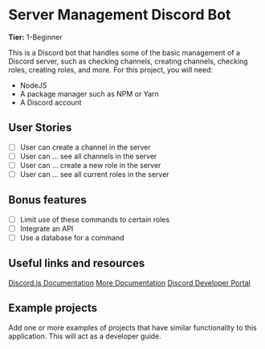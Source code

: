 # Server Management Discord Bot

**Tier:** 1-Beginner

This is a Discord bot that handles some of the basic management of a Discord server, such as checking channels, creating channels, checking roles, creating roles, and more. For this project, you will need:

- NodeJS
- A package manager such as NPM or Yarn
- A Discord account

## User Stories

- [ ] User can create a channel in the server
- [ ] User can ... see all channels in the server
- [ ] User can ... create a new role in the server
- [ ] User can ... see all current roles in the server

## Bonus features

- [ ] Limit use of these commands to certain roles
- [ ] Integrate an API
- [ ] Use a database for a command

## Useful links and resources

[Discord.js Documentation](https://discord.js.org/#/docs/main/stable/general/welcome)
[More Documentation](https://discordjs.guide/#before-you-begin)
[Discord Developer Portal](https://discord.com/developers/applications)

## Example projects

Add one or more examples of projects that have similar functionality to this application. This will act as a developer guide.
